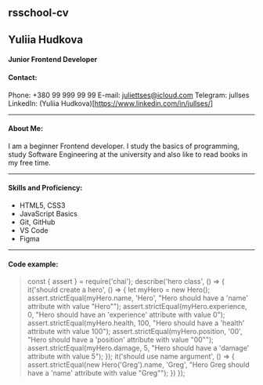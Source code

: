 ## rsschool-cv
## Yuliia Hudkova
#### Junior Frontend Developer
#### Contact:
Phone: +380 99 999 99 99
E-mail: juliettses@icloud.com
Telegram: jullses
LinkedIn: (Yuliia Hudkova)[https://www.linkedin.com/in/jullses/]
***
#### About Me:
I am a beginner Frontend developer. I study the basics of programming, study Software Engineering at the university and also like to read books in my free time.
***
#### Skills and Proficiency:
- HTML5, CSS3
- JavaScript Basics
- Git, GitHub
- VS Code
- Figma
***
#### Code example:
> const { assert } = require('chai');
describe('hero class', () => {
  it('should create a hero', () => {
    let myHero = new Hero();
    assert.strictEqual(myHero.name, 'Hero', "Hero should have a 'name' attribute with value \"Hero\"");
    assert.strictEqual(myHero.experience, 0, "Hero should have an 'experience' attribute with value 0");
    assert.strictEqual(myHero.health, 100, "Hero should have a 'health' attribute with value 100");
    assert.strictEqual(myHero.position, '00', "Hero should have a 'position' attribute with value \"00\"");
    assert.strictEqual(myHero.damage, 5, "Hero should have a 'damage' attribute with value 5");
  });
  it('should use name argument', () => {
    assert.strictEqual(new Hero('Greg').name, 'Greg', "Hero Greg should have a 'name' attribute with value \"Greg\"");
  })
});


